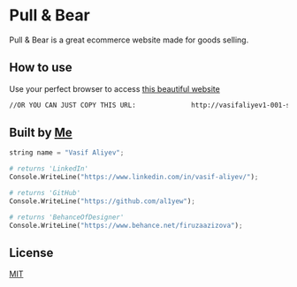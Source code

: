 # Pull & Bear

Pull & Bear is a great ecommerce website made for goods selling.

## How to use

Use your perfect browser to access [this beautiful website](http://vasifaliyev1-001-site1.htempurl.com/)

```bash
//OR YOU CAN JUST COPY THIS URL:              http://vasifaliyev1-001-site1.htempurl.com/
```

## Built by [Me](https://www.linkedin.com/in/vasif-aliyev/)

```python
string name = "Vasif Aliyev";

# returns 'LinkedIn'
Console.WriteLine("https://www.linkedin.com/in/vasif-aliyev/");

# returns 'GitHub'
Console.WriteLine("https://github.com/al1yew");

# returns 'BehanceOfDesigner'
Console.WriteLine("https://www.behance.net/firuzaazizova");
```

## License
[MIT](https://github.com/al1yew/Final_Project_Back/blob/LICENSE/LICENSE)
